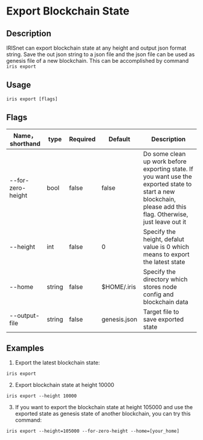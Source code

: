 # Export Blockchain State

## Description

IRISnet can export blockchain state at any height and output json format string. Save the out json string to a json file and the json file can be used as genesis file of a new blockchain. This can be accomplished by command `iris export`

## Usage

```
iris export [flags]
```

## Flags

| Name，shorthand     | type   | Required | Default  | Description    |
| ------------------- | -----  | -------- | -------- | -------------- |
| --for-zero-height   | bool   | false    | false    | Do some clean up work before exporting state. If you want use the exported state to start a new blockchain, please add this flag. Otherwise, just leave out it |
| --height            | int    | false    | 0        | Specify the height, defalut value is 0 which means to export the latest state |
| --home              | string | false    | $HOME/.iris       | Specify the directory which stores node config and blockchain data |
| --output-file       | string | false    | genesis.json |  Target file to save exported state |

## Examples

1. Export the latest blockchain state:
```
iris export
```
2. Export blockchain state at height 10000
```
iris export --height 10000
```
3. If you want to export the blockchain state at height 105000 and use the exported state as genesis state of another blockchain, you can try this command:
```
iris export --height=105000 --for-zero-height --home=[your_home]
```